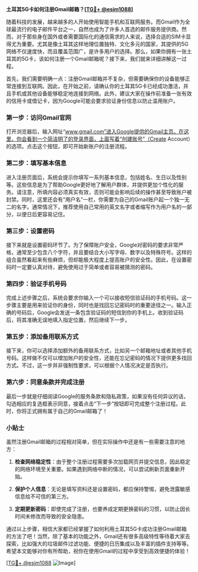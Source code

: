 **土耳其5G卡如何注册Gmail邮箱？[[TG💪+ @esim1088](https://t.me/s/esim1088)]**

随着科技的发展，越来越多的人开始使用智能手机和互联网服务。而Gmail作为全球最流行的电子邮件平台之一，自然也成为了许多人首选的邮件服务提供商。然而，对于那些身在国外或者需要国际化的通信需求的人来说，选择合适的SIM卡显得尤为重要。尤其是像土耳其这样地理位置独特、文化多元的国家，其提供的5G网络不仅速度快，而且覆盖范围广，是许多用户的选择。那么，如果你拥有一张土耳其的5G卡，该如何注册一个Gmail邮箱呢？接下来，我们就来详细讲解这一过程。

首先，我们需要明确一点：注册Gmail邮箱并不复杂，但需要确保你的设备能够正常连接到互联网。因此，在开始之前，请确认你的土耳其5G卡已经成功激活，并且手机或其他设备能够稳定地连接到网络。此外，建议大家在操作前准备一张有效的信用卡或借记卡，因为Google可能会要求验证身份信息以防止滥用账户。

### 第一步：访问Gmail官网

打开浏览器后，输入网址“www.gmail.com”进入Google提供的Gmail主页。在这里，你会看到一个简洁明了的登录界面，上面写着“创建账号”（Create Account）的选项。点击这个按钮，即可开始新账户的注册流程。

### 第二步：填写基本信息

进入注册页面后，系统会提示你填写一系列基本信息，包括姓名、生日以及性别等。这些信息是为了帮助Google更好地了解用户群体，并提供更加个性化的服务。请注意，所填内容必须真实有效，否则可能会影响后续的操作甚至导致账户被封禁。同时，这里还会有“用户名”一栏，你需要为自己的Gmail账户起一个独一无二的名字。通常情况下，推荐使用自己常用的英文名字或者缩写作为用户名的一部分，以便日后更容易记住。

### 第三步：设置密码

接下来就是设置密码环节了。为了保障账户安全，Google对密码的要求非常严格，通常至少包含八个字符，并且要结合大小写字母、数字以及特殊符号。这样的组合虽然看起来有些麻烦，但却能极大程度上提高账户的安全性。因此，在设置密码时一定要认真对待，避免使用过于简单或者容易被猜测的密码。

### 第四步：验证手机号码

完成上述步骤之后，系统会要求你输入一个可以接收短信验证码的手机号码。这一步骤主要是用来验证你的身份，同时也是找回忘记密码时的重要途径之一。输入正确的号码后，Google会发送一条包含验证码的短信到你的手机上。收到验证码后，将其准确无误地填入指定位置，然后继续下一步。

### 第五步：添加备用联系方式

接下来，你可以选择添加额外的备用联系方式，比如另一个邮箱地址或者其他手机号码。这样做不仅可以增加账户的安全性，还能在忘记密码的情况下提供更多找回方式。不过，这一步并非强制性要求，可以根据个人情况决定是否执行。

### 第六步：同意条款并完成注册

最后一步就是仔细阅读Google的服务条款和隐私政策，如果没有任何异议的话，勾选相应的复选框表示同意，接着点击“下一步”按钮即可完成整个注册过程。此时，你将正式拥有属于自己的Gmail邮箱了！

### 小贴士

虽然注册Gmail邮箱的过程相对简单，但在实际操作中还是有一些需要注意的地方：

1. **检查网络稳定性**：由于整个注册过程需要多次加载网页并提交信息，因此稳定的网络环境至关重要。如果遇到网络中断的情况，可以尝试刷新页面重新开始。
   
2. **保护个人信息**：无论是填写资料还是设置密码，都应保持警惕，避免泄露敏感信息给不可信的第三方。

3. **定期更新密码**：即使完成了注册，也要养成定期更换密码的习惯，以防止因长时间未修改而导致的安全隐患。

通过以上步骤，相信大家都已经掌握了如何利用土耳其5G卡成功注册Gmail邮箱的方法了吧！当然，除了基本的功能之外，Gmail还有很多高级特性等待着大家去探索，比如强大的垃圾邮件过滤功能、便捷的日历集成以及丰富的插件支持等等。希望本文能够对你有所帮助，祝你在使用Gmail的过程中享受到高效便捷的体验！

[[TG💪+ @esim1088](https://t.me/s/esim1088) ![Image](https://i.postimg.cc/4NQfJmqS/Snipaste-2025-05-13-00-14-12.png)]